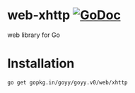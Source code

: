 # web-xhttp [![GoDoc](http://godoc.org/gopkg.in/goyy/goyy.v0?status.png)](http://godoc.org/gopkg.in/goyy/goyy.v0/web/xhttp)
web library for Go

# Installation
`go get gopkg.in/goyy/goyy.v0/web/xhttp`
